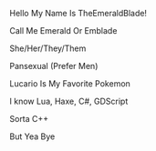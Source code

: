 Hello My Name Is TheEmeraldBlade!

Call Me Emerald Or Emblade

She/Her/They/Them

Pansexual (Prefer Men)

Lucario Is My Favorite Pokemon

I know Lua, Haxe, C#, GDScript

Sorta C++

But Yea Bye

